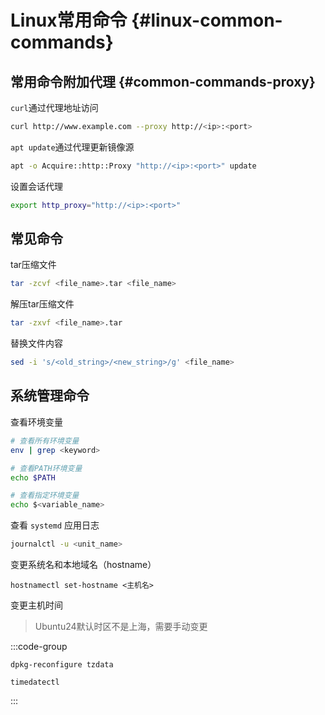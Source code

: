 # Linux常用命令 {#linux-common-commands}

## 常用命令附加代理 {#common-commands-proxy}
`curl`通过代理地址访问
```bash
curl http://www.example.com --proxy http://<ip>:<port>
```

`apt update`通过代理更新镜像源
```bash
apt -o Acquire::http::Proxy "http://<ip>:<port>" update
```

设置会话代理
```bash
export http_proxy="http://<ip>:<port>"
```

## 常见命令

tar压缩文件
```bash
tar -zcvf <file_name>.tar <file_name>
```

解压tar压缩文件
```bash
tar -zxvf <file_name>.tar
```

替换文件内容
```bash
sed -i 's/<old_string>/<new_string>/g' <file_name>
```



## 系统管理命令
查看环境变量
```bash
# 查看所有环境变量
env | grep <keyword>

# 查看PATH环境变量
echo $PATH

# 查看指定环境变量
echo $<variable_name>

```

查看 `systemd` 应用日志
```bash
journalctl -u <unit_name>
```

变更系统名和本地域名（hostname）
```shell
hostnamectl set-hostname <主机名>
```

变更主机时间
> Ubuntu24默认时区不是上海，需要手动变更

:::code-group
```shell[变更时区]
dpkg-reconfigure tzdata
```
```shell[查看当前时区]
timedatectl 
```
:::
